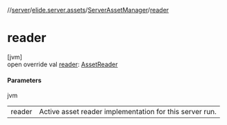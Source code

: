 //[server](../../../index.md)/[elide.server.assets](../index.md)/[ServerAssetManager](index.md)/[reader](reader.md)

# reader

[jvm]\
open override val [reader](reader.md): [AssetReader](../-asset-reader/index.md)

#### Parameters

jvm

| | |
|---|---|
| reader | Active asset reader implementation for this server run. |
